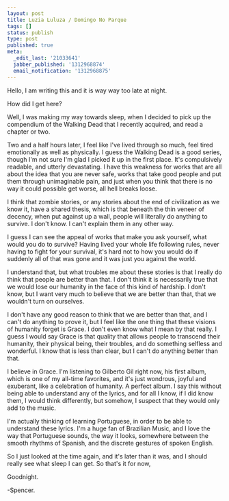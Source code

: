 ```yaml
---
layout: post
title: Luzia Luluza / Domingo No Parque
tags: []
status: publish
type: post
published: true
meta:
  _edit_last: '21033641'
  jabber_published: '1312968874'
  email_notification: '1312968875'
---
```

Hello, I am writing this and it is way way too late at night.

How did I get here?

Well, I was making my way towards sleep, when I decided to pick up the
compendium of the Walking Dead that I recently acquired, and read a chapter or
two.

Two and a half hours later, I feel like I've lived through so much, feel tired
emotionally as well as physically. I guess the Walking Dead is a good series,
though I'm not sure I'm glad I picked it up in the first place. It's
compulsively readable, and utterly devastating. I have this weakness for works
that are all about the idea that you are never safe, works that take good people
and put them through unimaginable pain, and just when you think that there is no
way it could possible get worse, all hell breaks loose.

I think that zombie stories, or any stories about the end of civilization as we
know it, have a shared thesis, which is that beneath the thin veneer of decency,
when put against up a wall, people will literally do anything to survive. I
don't know. I can't explain them in any other way. 

I guess I can see the appeal of works that make you ask yourself, what would you
do to survive? Having lived your whole life following rules, never having to
fight for your survival, it's hard not to how you would do if suddenly all of
that was gone and it was just you against the world.

I understand that, but what troubles me about these stories is that I really do
think that people are better than that. I don't think it is necessarily true
that we would lose our humanity in the face of this kind of hardship. I don't
know, but I want very much to believe that we are better than that, that we
wouldn't turn on ourselves. 

I don't have any good reason to think that we are better than that, and I can't
do anything to prove it, but I feel like the one thing that these visions of
humanity forget is Grace. I don't even know what I mean by that really. I guess
I would say Grace is that quality that allows people to transcend their
humanity, their physical being, their troubles, and do something selfless and
wonderful. I know that is less than clear, but I can't do anything better than
that. 

I believe in Grace. I'm listening to Gilberto Gil right now, his first album,
which is one of my all-time favorites, and it's just wondrous, joyful and
exuberant, like a celebration of humanity. A perfect album. I say this without
being able to understand any of the lyrics, and for all I know, if I did know
them, I would think differently, but somehow, I suspect that they would only add
to the music.

I'm actually thinking of learning Portuguese, in order to be able to understand
these lyrics. I'm a huge fan of Brazilian Music, and I love the way that
Portuguese sounds, the way it looks, somewhere between the smooth rhythms of
Spanish, and the discrete gestures of spoken English.

So I just looked at the time again, and it's later than it was, and I should
really see what sleep I can get. So that's it for now, 

Goodnight.

-Spencer.
